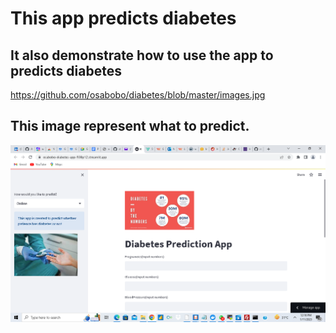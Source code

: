 # This app predicts diabetes
## It also demonstrate how to use the app to predicts diabetes
https://github.com/osabobo/diabetes/blob/master/images.jpg
## This image represent  what to predict.
![alt text](https://github.com/osabobo/diabetes/blob/master/Screenshot%20(115).png?raw=true)

